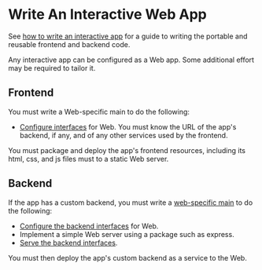 # Write An Interactive Web App

See [how to write an interactive app](./WriteAnInteractiveApp.md) for a guide to writing the portable and reusable frontend and backend code.

Any interactive app can be configured as a Web app. Some additional effort may be required to tailor it.

## Frontend
You must write a Web-specific main to do the following:
* [Configure interfaces](./RpcInterface.md#client-side-configuration) for Web. You must know the URL of the app's backend, if any, and of any other services used by the frontend.

You must package and deploy the app's frontend resources, including its html, css, and js files must to a static Web server.

## Backend
If the app has a custom backend, you must write a [web-specific main](../overview/AppTailoring.md) to do the following:
* [Configure the backend interfaces](./RpcInterface.md#3-configure-interfaces) for Web.
* Implement a simple Web server using a package such as express.
* [Serve the backend interfaces](./RpcInterface.md#4-serve-the-interfaces).

You must then deploy the app's custom backend as a service to the Web.